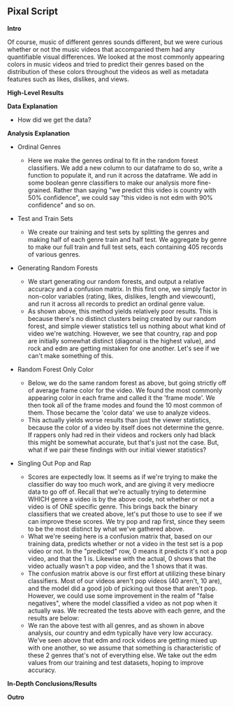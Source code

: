 ## Pixal Script

**Intro**

Of course, music of different genres sounds different, but we were curious whether or not the music videos that accompanied them had any quantifiable visual differences.
We looked at the most commonly appearing colors in music videos and tried to predict their genres based on the distribution of these colors throughout the videos as well as metadata features such as likes, dislikes, and views.

**High-Level Results**

**Data Explanation**

* How did we get the data?

**Analysis Explanation**

* Ordinal Genres
  * Here we make the genres ordinal to fit in the random forest classifiers. We add a new column to our dataframe to do so, write a function to populate it, and run it across the dataframe. We add in some boolean genre classifiers to make our analysis more fine-grained. Rather than saying "we predict this video is country with 50% confidence", we could say "this video is not edm with 90% confidence" and so on. 
* Test and Train Sets
  * We create our training and test sets by splitting the genres and making half of each genre train and half test. We aggregate by genre to make our full train and full test sets, each containing 405 records of various genres.
* Generating Random Forests
  * We start generating our random forests, and output a relative accuracy and a confusion matrix. In this first one, we simply factor in non-color variables (rating, likes, dislikes, length and viewcount), and run it across all records to predict an ordinal genre value.
  * As shown above, this method yields relatively poor results. This is because there's no distinct clusters being created by our random forest, and simple viewer statistics tell us nothing about what kind of video we're watching. However, we see that country, rap and pop are initially somewhat distinct (diagonal is the highest value), and rock and edm are getting mistaken for one another. Let's see if we can't make something of this.

* Random Forest Only Color
  * Below, we do the same random forest as above, but going strictly off of average frame color for the video.
We found the most commonly appearing color in each frame and called it the 'frame mode'. We then took all of the frame modes and found the 10 most common of them. Those became the 'color data' we use to analyze videos.
  * This actually yields worse results than just the viewer statistics, because the color of a video by itself does not determine the genre. If rappers only had red in their videos and rockers only had black this might be somewhat accurate, but that's just not the case. But, what if we pair these findings with our initial viewer statistics?
* Singling Out Pop and Rap
  * Scores are expectedly low. It seems as if we're trying to make the classifier do way too much work, and are giving it very mediocre data to go off of. Recall that we're actually trying to determine WHICH genre a video is by the above code, not whether or not a video is of ONE specific genre. This brings back the binary classifiers that we created above, let's put those to use to see if we can improve these scores.
We try pop and rap first, since they seem to be the most distinct by what we've gathered above.
  * What we're seeing here is a confusion matrix that, based on our training data, predicts whether or not a video in the test set is a pop video or not. In the "predicted" row, 0 means it predicts it's not a pop video, and that the 1 is. Likewise with the actual, 0 shows that the video actually wasn't a pop video, and the 1 shows that it was.
  * The confusion matrix above is our first effort at utilizing these binary classifiers. Most of our videos aren't pop videos (40 aren't, 10 are), and the model did a good job of picking out those that aren't pop. However, we could use some improvement in the realm of "false negatives", where the model classified a video as not pop when it actually was.
We recreated the tests above with each genre, and the results are below:
  * We ran the above test with all genres, and as shown in above analysis, our country and edm typically have very low accuracy. We've seen above that edm and rock videos are getting mixed up with one another, so we assume that something is characteristic of these 2 genres that's not of everything else. We take out the edm values from our training and test datasets, hoping to improve accuracy.

**In-Depth Conclusions/Results**

**Outro**
